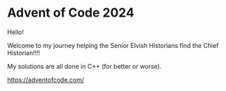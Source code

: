 # Advent of Code 2024

Hello!

Welcome to my journey helping the Senior Elvish Historians find the Chief Historian!!!!

My solutions are all done in C++ (for better or worse).

https://adventofcode.com/
